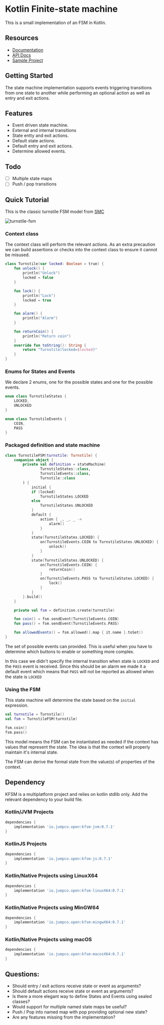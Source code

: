 # Kotlin Finite-state machine

This is a small implementation of an FSM in Kotlin.

## Resources
* [Documentation](https://open.jumpco.io/projects/kfsm/index.html)
* [API Docs](https://open.jumpco.io/projects/kfsm/javadoc/kfsm/index.html)
* [Sample Project](https://github.com/open-jumpco/kfsm-samples)

## Getting Started

The state machine implementation supports events triggering transitions from one state to another while performing an optional action as well as entry and exit actions. 

## Features
* Event driven state machine.
* External and internal transitions 
* State entty and exit actions.
* Default state actions.
* Default entry and exit actions.
* Determine allowed events.

## Todo
- [ ] Multiple state maps
- [ ] Push / pop transitions

## Quick Tutorial
This is the classic turnstile FSM model from [SMC](http://smc.sourceforge.net/)

![turnstile-fsm](src/doc/asciidoc/turnstile_fsm.png)

### Context class

The context class will perform the relevant actions. As an extra precaution we can build assertions or checks into the context class to ensure it cannot be misused.

```kotlin
class Turnstile(var locked: Boolean = true) {
    fun unlock() {
        println("Unlock")
        locked = false
    }

    fun lock() {
        println("Lock")
        locked = true
    }

    fun alarm() {
        println("Alarm")
    }

    fun returnCoin() {
        println("Return coin")
    }
    override fun toString(): String {
        return "Turnstile(locked=$locked)"
    }
}
```
### Enums for States and Events
We declare 2 enums, one for the possible states and one for the possible events.

```kotlin
enum class TurnstileStates {
    LOCKED,
    UNLOCKED
}

enum class TurnstileEvents {
    COIN,
    PASS
}

```

### Packaged definition and state machine
```kotlin
class TurnstileFSM(turnstile: Turnstile) {
    companion object {
        private val definition = stateMachine(
                TurnstileStates::class, 
                TurnstileEvents::class, 
                Turnstile::class
        ) {
            initial {
            if (locked)
                TurnstileStates.LOCKED
            else
                TurnstileStates.UNLOCKED
            }
            default {
                action { _, _, _ ->
                    alarm()
                }
            }
            state(TurnstileStates.LOCKED) {
                on(TurnstileEvents.COIN to TurnstileStates.UNLOCKED) {
                    unlock()
                }
            }
            state(TurnstileStates.UNLOCKED) {
                on(TurnstileEvents.COIN) {
                    returnCoin()
                }
                on(TurnstileEvents.PASS to TurnstileStates.LOCKED) {
                    lock()
                }
            }
        }.build()
    }

    private val fsm = definition.create(turnstile)

    fun coin() = fsm.sendEvent(TurnstileEvents.COIN)
    fun pass() = fsm.sendEvent(TurnstileEvents.PASS)

    fun allowedEvents() = fsm.allowed().map { it.name }.toSet()    
}
```

The set of possible events can provided. This is useful when you have to determine which buttons to enable or something more complex.

In this case we didn't specify the internal transition when state is `LOCKED` and the `PASS` event is received. Since this should be an alarm we made it a default event which means that `PASS` will not be reported as allowed when the state is `LOCKED` 

### Using the FSM

This state machine will determine the state based on the `initial` expression.

```kotlin
val turnstile = Turnstile()
val fsm = TurnstileFSM(turnstile)

fsm.coin()
fsm.pass()
```

This model means the FSM can be instantiated as needed if the context has values that represent the state. The idea is that the context will properly maintain it's internal state.

The FSM can derive the formal state from the value(s) of properties of the context.

## Dependency 

KFSM is a multiplatform project and relies on kotlin stdlib only.
Add the relevant dependency to your build file.

### Kotlin/JVM Projects
```groovy
dependencies {
    implementation 'io.jumpco.open:kfsm-jvm:0.7.1'
}
```
### KotlinJS Projects
```groovy
dependencies {
    implementation 'io.jumpco.open:kfsm-js:0.7.1'
}
```
### Kotlin/Native Projects using LinuxX64
```groovy
dependencies {
    implementation 'io.jumpco.open:kfsm-linuxX64:0.7.1'    
}
```
### Kotlin/Native Projects using MinGW64
```groovy
dependencies {
    implementation 'io.jumpco.open:kfsm-mingwX64:0.7.1'    
}
```
### Kotlin/Native Projects using macOS
```groovy
dependencies {
    implementation 'io.jumpco.open:kfsm-macosX64:0.7.1'    
}
```


## Questions:
* Should entry / exit actions receive state or event as arguments?
* Should default actions receive state or event as arguments?
* Is there a more elegant way to define States and Events using sealed classes?
* Would support for multiple named state maps be useful? 
* Push / Pop into named map with pop providing optional new state?
* Are any features missing from the implementation?

